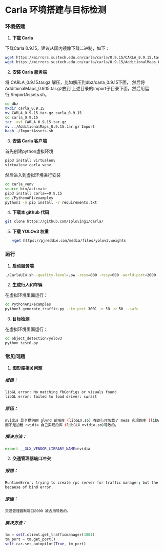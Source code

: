 # Carla 环境搭建与目标检测

### 环境搭建
1. **下载 Carla**
  
 下载Carla 0.9.15，建议从国内镜像下载二进制，如下：
```bash
wget https://mirrors.sustech.edu.cn/carla/carla/0.9.15/CARLA_0.9.15.tar.gz
wget https://mirrors.sustech.edu.cn/carla/carla/0.9.15/AdditionalMaps_0.9.15.tar.gz
 ```

2. **安装 Carla 服务端**

  将 CARLA_0.9.15.tar.gz 解压，比如解压到dbz/carla_0.9.15下面， 然后将AdditionalMaps_0.9.15.tar.gz放到
上述目录的Import子目录下面，然后用运行./ImportAssets.sh。

```bash
cd dbz
mkdir carla_0.9.15
mv CARLA_0.9.15.tar.gz carla_0.9.15
cd carla_0.9.15
tar -xvf CARLA_0.9.15.tar.gz
mv ../AdditionalMaps_0.9.15.tar.gz Import
bash ./ImportAssets.sh
```

3. **安装 Carla 客户端**

 首先创建python虚拟环境
 ```bash
pip3 install virtualenv
virtualenv carla_venv

 ```
然后进入到虚拟环境进行安装
```bash
cd carla_venv
source bin/activate
pip3 install carla==0.9.15
cd /PythonAPI/examples
python3 -m pip install -r requirements.txt
 ```
4. **下载本 github 代码**
```bash
git clone https://github.com/sploving1/carla/
 ```
5. **下载 YOLOv3 权重**
   ```bash
   wget https://pjreddie.com/media/files/yolov3.weights
    ```


### 运行

1. **启动服务端**
```bash
./CarlaUE4.sh -quality-level=Low -resx=800 -resy=600 -world-port=2000
```

2. **生成行人和车辆**

 在虚拟环境里面运行：
```bash
cd PythonAPI/examples
python3 generate_traffic.py --tm-port 3001 -n 50 -w 50 --safe
```
3. **目标检测**
 
 在虚拟环境里面运行：
```bash
cd object_detection/yolov3
python test0.py
```


### 常见问题

1. **图形库相关问题**

 ##### 报错：
```bash
libGL error: No matching fbConfigs or visuals found
libGL error: failed to load driver: swrast
```

 ##### 原因：
```bash
nvidia 显卡提供的 glvnd 前端库 (libGLX.so) 在运行时加载了 mesa 实现的库 (libGLX_mesa.so)，
而不是加载 nvidia 自己实现的库 (libGLX_nvidia.so)导致的。
```
 ##### 解决方法：
```bash
export __GLX_VENDOR_LIBRARY_NAME=nvidia
```

2. **交通管理器端口冲突**

 ##### 报错：
```bash
RuntimeError: trying to create rpc server for traffic manager; but the system failed to create 
because of bind error.
```
 ##### 原因：
```bash
交通管理器默端口8000 被占用导致的。
```
 
 ##### 解决方法：
```python
tm = self.client.get_trafficmanager(3001)
tm_port = tm.get_port()
self.car.set_autopilot(True, tm_port)
```
